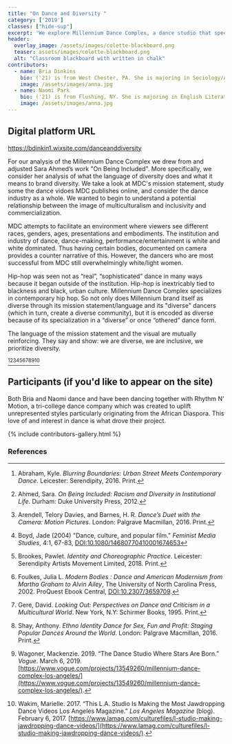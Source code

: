 ```yaml
---
title: "On Dance and Diversity "
category: ['2019']
classes: ["hide-sup"]
excerpt: 'We explore Millennium Dance Complex, a dance studio that specializes in contemporary hip hop, as our site of inquiry. We ask: How does MDC produce, fabricate and brand a new image of diversity in dance?'
header:
  overlay_image: /assets/images/colette-blackboard.png
  teaser: assets/images/colette-blackboard.png
  alt: "Classroom blackboard with written in chalk"
contributors:
  - name: Bria Dinkins
    bio: ('21) is from West Chester, PA. She is majoring in Sociology/Anthropology with potential minor combinations in Art History, Film & Media Studies or Interpretation Theory.
    image: /assets/images/anna.jpg
  - name: Naomi Park
    bio: ('21) is from Flushing, NY. She is majoring in English Literature and minoring in Computer Science.
    image: /assets/images/anna.jpg
---
```


## Digital platform URL
https://bdinkin1.wixsite.com/danceanddiversity

For our analysis of the Millennium Dance Complex we drew from and adjusted Sara Ahmed’s work "On Being Included". More specifically, we consider her analysis of what the language of diversity does and what it means to brand diversity. We take a look at MDC's mission statement, study some the dance vidoes MDC publishes online, and consider the dance industry as a whole. We wanted to begin to understand a potential relationship between the image of multiculturalism and inclusivity and commercialization. 

MDC attempts to facilitate an environment where viewers see different races, genders, ages, presentations and embodiments. The institution and industry of dance, dance-making, performance/entertainment is white and white dominated. Thus having certain bodies, documented on camera provides a counter narrative of this. However, the dancers who are most successful from MDC still overwhelmingly white/light women. 

Hip-hop was seen not as “real”, “sophisticated” dance in many ways because it began outside of the institution. Hip-hop is inextricably tied to blackness and black, urban culture. Millennium Dance Complex specializes in contemporary hip hop. So not only does Millennium brand itself as diverse through its mission statement/language and its "diverse" dancers (which in turn, create a diverse community), but it is encoded as diverse because of its specialization in a “diverse” or once “othered” dance form.

The language of the mission statement and the visual are mutually reinforcing. They say and show: we are diverse, we are inclusive, we prioritize diversity. 

[^1][^2][^3][^4][^5][^6][^7][^8][^9][^10]

## Participants (if you'd like to appear on the site)

Both Bria and Naomi dance and have been dancing together with Rhythm N' Motion, a tri-college dance company which was created to uplift unrepresented styles particularly originating from the African Diaspora. This love of and interest in dance is what drove their project.  

{% include contributors-gallery.html %}

### References

[^1]: Abraham, Kyle. *Blurring Boundaries: Urban Street Meets Contemporary Dance*. Leicester: Serendipity, 2016. Print.

[^2]: Ahmed, Sara. *On Being Included: Racism and Diversity in Institutional Life*. Durham: Duke University Press, 2012.

[^3]: Arendell, Telory Davies, and Barnes, H. R. *Dance’s Duet with the Camera: Motion Pictures*. London: Palgrave Macmillan, 2016. Print.

[^4]: Boyd, Jade (2004) "Dance, culture, and popular film." *Feminist Media Studies*, 4:1, 67-83, [DOI:10.1080/14680770410001674653](https://doi.org/10.1080/14680770410001674653)

[^5]: Brookes, Pawlet. *Identity and Choreographic Practice*. Leicester: Serendipity Artists Movement Limited, 2018. Print.

[^6]: Foulkes, Julia L. *Modern Bodies : Dance and American Modernism from Martha Graham to Alvin Ailey*, The University of North Carolina Press, 2002. ProQuest Ebook Central, [DOI:10.2307/3659709](https://doi.org/10.2307/3659709).

[^7]: Gere, David. *Looking Out: Perspectives on Dance and Criticism in a Multicultural World*. New York, N.Y: Schirmer Books, 1995. Print.

[^8]: Shay, Anthony. *Ethno Identity Dance for Sex, Fun and Profit: Staging Popular Dances Around the World*. London: Palgrave Macmillan, 2016. Print.

[^9]: Wagoner, Mackenzie. 2019. “The Dance Studio Where Stars Are Born.” *Vogue*. March 6, 2019. [https://www.vogue.com/projects/13549260/millennium-dance-complex-los-angeles/](https://www.vogue.com/projects/13549260/millennium-dance-complex-los-angeles/).

[^10]: Wakim, Marielle. 2017. “This L.A. Studio Is Making the Most Jawdropping Dance Videos Los Angeles Magazine.” *Los Angeles Magazine* (blog). February 6, 2017. [https://www.lamag.com/culturefiles/l-studio-making-jawdropping-dance-videos/](https://www.lamag.com/culturefiles/l-studio-making-jawdropping-dance-videos/).


